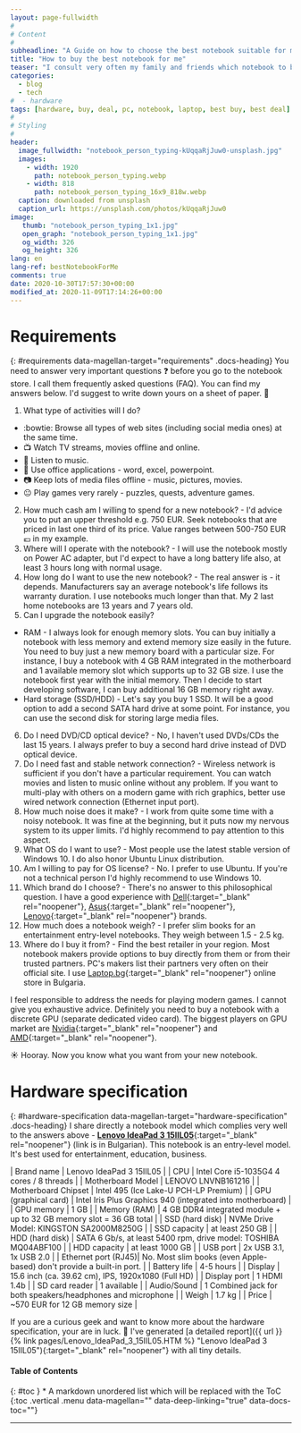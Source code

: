 ```yaml
---
layout: page-fullwidth
#
# Content
#
subheadline: "A Guide on how to choose the best notebook suitable for my needs"
title: "How to buy the best notebook for me"
teaser: "I consult very often my family and friends which notebook to buy. Many people are confused due to the infinite number of options on the market. I try to sort my thoughts on the topic. I hope to help you make an informed decision."
categories:
  - blog
  - tech
#  - hardware
tags: [hardware, buy, deal, pc, notebook, laptop, best buy, best deal]
#
# Styling
#
header:
  image_fullwidth: "notebook_person_typing-kUqqaRjJuw0-unsplash.jpg"
  images:
    - width: 1920
      path: notebook_person_typing.webp
    - width: 818
      path: notebook_person_typing_16x9_818w.webp
  caption: downloaded from unsplash
  caption_url: https://unsplash.com/photos/kUqqaRjJuw0
image:
   thumb: "notebook_person_typing_1x1.jpg"
   open_graph: "notebook_person_typing_1x1.jpg"
   og_width: 326
   og_height: 326
lang: en
lang-ref: bestNotebookForMe
comments: true
date: 2020-10-30T17:57:30+00:00
modified_at: 2020-11-09T17:14:26+00:00
---
```

<div class="grid-x docs-component-inner" id="postTop">
<div class="cell medium-9">

# Requirements 
{: #requirements data-magellan-target="requirements" .docs-heading}
You need to answer very important questions :question: before you go to the notebook store. I call them frequently asked questions (FAQ). You can find my answers below. I'd suggest to write down yours on a sheet of paper. :newspaper:
1. What type of activities will I do?
  * :bowtie: Browse all types of web sites (including social media ones) at the same time.
  * :tv: Watch TV streams, movies offline and online.
  * :musical_note: Listen to music.
  * :office: Use office applications - word, excel, powerpoint.
  * :camera: Keep lots of media files offline - music, pictures, movies.
  * :neutral_face: Play games very rarely - puzzles, quests, adventure games.
  
2. How much cash am I willing to spend for a new notebook? -
  I'd advice you to put an upper threshold e.g. 750 EUR. Seek notebooks that are priced in last one third of its price. Value ranges between 500-750 EUR :euro: in my example.  
3. Where will I operate with the notebook? - 
  I will use the notebook mostly on Power AC adapter, but I'd expect to have a long battery life also, at least 3 hours long with normal usage.
4. How long do I want to use the new notebook? -
  The real answer is - it depends. Manufacturers say an average notebook's life follows its warranty duration. I use notebooks much longer than that. My 2 last home notebooks are 13 years and 7 years old.
5. Can I upgrade the notebook easily?
  * RAM - I always look for enough memory slots. You can buy initially a notebook with less memory and extend memory size easily in the future. You need to buy just a new memory board with a particular size. For instance, I buy a notebook with 4 GB RAM integrated in the motherboard and 1 available memory slot which supports up to 32 GB size. I use the notebook first year with the initial memory. Then I decide to start developing software, I can buy additional 16 GB memory right away.
  * Hard storage (SSD/HDD) - Let's say you buy 1 SSD. It will be a good option to add a second SATA hard drive at some point. For instance, you can use the second disk for storing large media files.
6. Do I need DVD/CD optical device? - No, I haven't used DVDs/CDs the last 15 years. I always prefer to buy a second hard drive instead of DVD optical device.
7. Do I need fast and stable network connection? - Wireless network is sufficient if you don't have a particular requirement. You can watch movies and listen to music online without any problem. If you want to multi-play with others on a modern game with rich graphics, better use wired network connection (Ethernet input port).
8. How much noise does it make? - I work from quite some time with a noisy notebook. It was fine at the beginning, but it puts now my nervous system to its upper limits. I'd highly recommend to pay attention to this aspect.
7. What OS do I want to use? - Most people use the latest stable version of Windows 10. I do also honor Ubuntu Linux distribution.
8. Am I willing to pay for OS license? - No. I prefer to use Ubuntu. If you're not a technical person I'd highly recommend to use Windows 10.
9. Which brand do I choose? - There's no answer to this philosophical question. I have a good experience with [Dell](https://www.dell.com/ "Dell"){:target="_blank" rel="noopener"}, [Asus](https://www.asus.com/ "Asus"){:target="_blank" rel="noopener"}, [Lenovo](https://www.lenovo.com/ "Lenovo"){:target="_blank" rel="noopener"} brands.
10. How much does a notebook weigh? - I prefer slim books for an entertainment entry-level notebooks. They weigh between 1.5 - 2.5 kg.
11. Where do I buy it from? - Find the best retailer in your region. Most notebook makers provide options to buy directly from them or from their trusted partners. PC's makers list their partners very often on their official site. I use [Laptop.bg](https://laptop.bg/ "Laptop.BG"){:target="_blank" rel="noopener"} online store in Bulgaria.

I feel responsible to address the needs for playing modern games. I cannot give you exhaustive advice. Definitely you need to buy a notebook with a discrete GPU (separate dedicated video card). The biggest players on GPU market are [Nvidia](https://www.nvidia.com/ "Nvidia"){:target="_blank" rel="noopener"} and [AMD](https://www.amd.com/en/graphics/radeon-rx-graphics "AMD"){:target="_blank" rel="noopener"}. 

:sunny: Hooray. Now you know what you want from your new notebook.

# Hardware specification
{: #hardware-specification data-magellan-target="hardware-specification" .docs-heading}
I share directly a notebook model which complies very well to the answers above - [**Lenovo IdeaPad 3 15IIL05**](https://www.lenovo.com/bg/bg/laptops/ideapad/300-series/IdeaPad-3i-15ITL5/p/88IPS301421){:target="_blank" rel="noopener"} (link is in Bulgarian). This notebook is an entry-level model. It's best used for entertainment, education, business.

| Brand name | Lenovo IdeaPad 3 15IIL05 |
| CPU | Intel Core i5-1035G4 4 cores / 8 threads |
| Motherboard Model | LENOVO LNVNB161216 |
| Motherboard Chipset | Intel 495 (Ice Lake-U PCH-LP Premium) |
| GPU (graphical card) | Intel Iris Plus Graphics 940 (integrated into motherboard) |
| GPU memory | 1 GB |
| Memory (RAM) | 4 GB DDR4 integrated module + up to 32 GB memory slot = 36 GB total |
| SSD (hard disk) | NVMe Drive Model: KINGSTON SA2000M8250G |
| SSD capacity | at least 250 GB |
| HDD (hard disk) | SATA 6 Gb/s, at least 5400 rpm, drive model: TOSHIBA MQ04ABF100 |
| HDD capacity | at least 1000 GB |
| USB port | 2x USB 3.1, 1x USB 2.0 |
| Ethernet port (RJ45)| No. Most slim books (even Apple-based) don't provide a built-in port. |
| Battery life | 4-5 hours |
| Display | 15.6 inch (ca. 39.62 cm), IPS, 1920x1080 (Full HD) |
| Display port | 1 HDMI 1.4b |
| SD card reader | 1 available |
| Audio/Sound | 1 Combined jack for both speakers/headphones and microphone |
| Weigh | 1.7 kg |
| Price | ~570 EUR for 12 GB memory size |

If you are a curious geek and want to know more about the hardware specification, your are in luck. :gift_heart: I've generated [a detailed report]({{ url }}{% link pages/Lenovo_IdeaPad_3_15IIL05.HTM %} "Lenovo IdeaPad 3 15IIL05"){:target="_blank" rel="noopener"} with all tiny details.
</div>

<div class="cell auto show-for-medium sticky-container" data-sticky-container>
<nav class="sticky docs-toc docs-toc-wrap" data-sticky data-anchor="postTop" data-sticky-on="medium" data-margin-top="10">
<h4> Table of Contents</h4>
{: #toc }
* A markdown unordered list which will be replaced with the ToC
{:toc .vertical .menu data-magellan="" data-deep-linking="true" data-docs-toc=""}
<hr class="docs-toc-divider small">
</nav>
</div>
</div>
